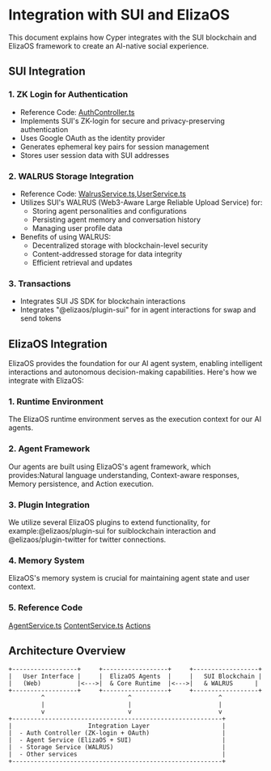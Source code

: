 # Integration with SUI and ElizaOS

This document explains how Cyper integrates with the SUI blockchain and ElizaOS framework to create an AI-native social experience.

## SUI Integration

### 1. ZK Login for Authentication
- Reference Code: [AuthController.ts](https://github.com/CyperAI/cyper-sui/blob/main/src/controllers/AuthController.ts)
- Implements SUI's ZK-login for secure and privacy-preserving authentication
- Uses Google OAuth as the identity provider
- Generates ephemeral key pairs for session management
- Stores user session data with SUI addresses

### 2. WALRUS Storage Integration
- Reference Code: [WalrusService.ts](https://github.com/CyperAI/cyper-sui/blob/main/src/storage/WalrusService.ts),[UserService.ts](https://github.com/CyperAI/cyper-sui/blob/main/src/services/UserService.ts)
- Utilizes SUI's WALRUS (Web3-Aware Large Reliable Upload Service) for:
  - Storing agent personalities and configurations
  - Persisting agent memory and conversation history
  - Managing user profile data
- Benefits of using WALRUS:
  - Decentralized storage with blockchain-level security
  - Content-addressed storage for data integrity
  - Efficient retrieval and updates

### 3. Transactions
- Integrates SUI JS SDK for blockchain interactions
- Integrates "@elizaos/plugin-sui" for in agent interactions for swap and send tokens

## ElizaOS Integration

ElizaOS provides the foundation for our AI agent system, enabling intelligent interactions and autonomous decision-making capabilities. Here's how we integrate with ElizaOS:

### 1. Runtime Environment

The ElizaOS runtime environment serves as the execution context for our AI agents.

### 2. Agent Framework

Our agents are built using ElizaOS's agent framework, which provides:Natural language understanding, Context-aware responses, Memory persistence, and Action execution.

### 3. Plugin Integration

We utilize several ElizaOS plugins to extend functionality, for example:@elizaos/plugin-sui for suiblockchain interaction and @elizaos/plugin-twitter for twitter connections.

### 4. Memory System

ElizaOS's memory system is crucial for maintaining agent state and user context.

### 5. Reference Code
[AgentService.ts](https://github.com/CyperAI/cyper-sui/blob/main/src/services/AgentService.ts)
[ContentService.ts](https://github.com/CyperAI/cyper-sui/blob/main/src/services/ContentService.ts)
[Actions](https://github.com/CyperAI/cyper-sui/blob/main/src/services/actions)



## Architecture Overview

```
+------------------+     +------------------+     +------------------+
|   User Interface |     |  ElizaOS Agents  |     |   SUI Blockchain |
|   (Web)          |<--->|  & Core Runtime  |<--->|   & WALRUS      |
+------------------+     +------------------+     +------------------+
         ^                       ^                        ^
         |                       |                        |
         v                       v                        v
+----------------------------------------------------------+
|                     Integration Layer                    |
|  - Auth Controller (ZK-login + OAuth)                    |
|  - Agent Service (ElizaOS + SUI)                         |
|  - Storage Service (WALRUS)                              |
|  - Other services                                        |
+----------------------------------------------------------+
```